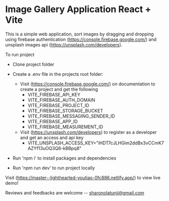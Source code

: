 # Image Gallery Application React + Vite

This is a simple web application, sort images by dragging and dropping using firebase authentication (https://console.firebase.google.com/) and unsplash images api (https://unsplash.com/developers).


To run project
- Clone project folder
- Create a .env file in the projects root folder:
    - Visit (https://console.firebase.google.com/) on documentation to create a project and get the following 
        - VITE_FIREBASE_API_KEY
        - VITE_FIREBASE_AUTH_DOMAIN
        - VITE_FIREBASE_PROJECT_ID
        - VITE_FIREBASE_STORAGE_BUCKET
        - VITE_FIREBASE_MESSAGING_SENDER_ID
        - VITE_FIREBASE_APP_ID
        - VITE_FIREBASE_MEASUREMENT_ID
    - Visit (https://unsplash.com/developers) to register as a developer and get an access and api key
        - VITE_UNSPLASH_ACCESS_KEY="iHDT7cJLHGim2ddBx3vCCmK7AZYf13uOQ3Q6-kBBpq8"
        
- Run 'npm i' to install packages and dependencies
- Run 'npm run dev' to run project locally

Visit (https://master--lighthearted-youtiao-0fc886.netlify.app/) to view live demo!

Reviews and feedbacks are welcome -- sharonolatunji@gmail.com
